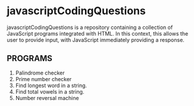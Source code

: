 # javascriptCodingQuestions
javascriptCodingQuestions is a repository containing a collection of 
JavaScript programs integrated with HTML. In this context, this allows 
the user to provide input, with JavaScript immediately providing a response.

## PROGRAMS
1. Palindrome checker
2. Prime number checker
3. Find longest word in a string. 
4. Find total vowels in a string.
5. Number reversal machine